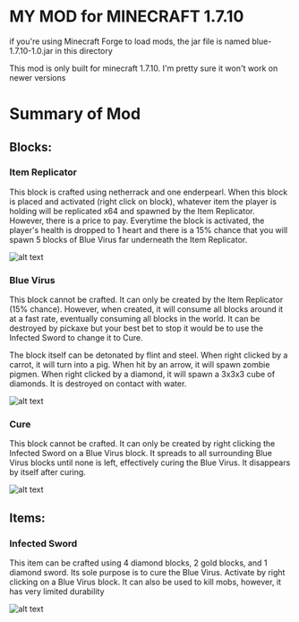 # MY MOD for MINECRAFT 1.7.10

if you're using Minecraft Forge to load mods, the jar file is named blue-1.7.10-1.0.jar in this directory

This mod is only built for minecraft 1.7.10. I'm pretty sure it won't work on newer versions

# Summary of Mod

## Blocks:

### Item Replicator

This block is crafted using netherrack and one enderpearl. When this block is placed and activated (right click on block), whatever item the player is holding will be replicated x64 and spawned by the Item Replicator. However, there is a price to pay. Everytime the block is activated, the player's health is dropped to 1 heart and there is a 15% chance that you will spawn 5 blocks of Blue Virus far underneath the Item Replicator.

![alt text](https://github.com/hungweiwu/own-projects/blob/master/forge-1.7.10-10.13.4.1558-1.7.10-src/eclipse/screenshots/replicatorrecipe.png "Item Replicator")

### Blue Virus

This block cannot be crafted. It can only be created by the Item Replicator (15% chance). However, when created, it will consume all blocks around it at a fast rate, eventually consuming all blocks in the world. It can be destroyed by pickaxe but your best bet to stop it would be to use the Infected Sword to change it to Cure.

The block itself can be detonated by flint and steel. When right clicked by a carrot, it will turn into a pig. When hit by an arrow, it will spawn zombie pigmen. When right clicked by a diamond, it will spawn a 3x3x3 cube of diamonds. It is destroyed on contact with water.

![alt text](https://github.com/hungweiwu/own-projects/blob/master/forge-1.7.10-10.13.4.1558-1.7.10-src/eclipse/screenshots/virusspread.png "Blue Virus")

### Cure

This block cannot be crafted. It can only be created by right clicking the Infected Sword on a Blue Virus block. It spreads to all surrounding Blue Virus blocks until none is left, effectively curing the Blue Virus. It disappears by itself after curing.

![alt text](https://github.com/hungweiwu/own-projects/blob/master/forge-1.7.10-10.13.4.1558-1.7.10-src/eclipse/screenshots/curing.png "Cure")

## Items:

### Infected Sword

This item can be crafted using 4 diamond blocks, 2 gold blocks, and 1 diamond sword. Its sole purpose is to cure the Blue Virus. Activate by right clicking on a Blue Virus block. It can also be used to kill mobs, however, it has very limited durability

![alt text](https://github.com/hungweiwu/own-projects/blob/master/forge-1.7.10-10.13.4.1558-1.7.10-src/eclipse/screenshots/swordrecipe.png "Infected Sword")
